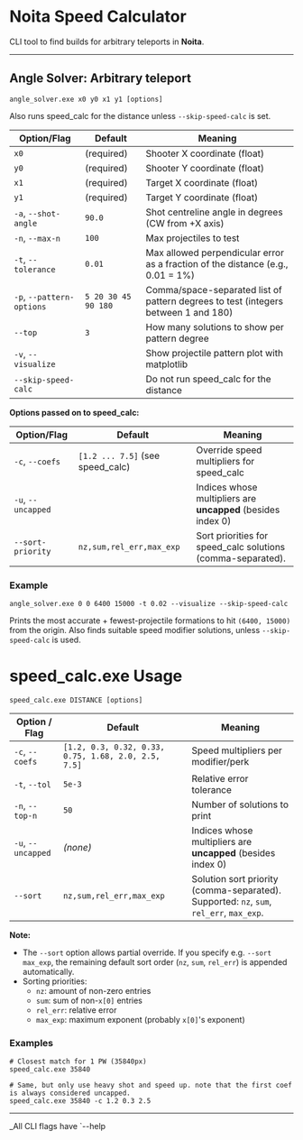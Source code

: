 # Noita Speed Calculator

CLI tool to find builds for arbitrary teleports in **Noita**.

---

## Angle Solver: Arbitrary teleport

```
angle_solver.exe x0 y0 x1 y1 [options]
```

Also runs speed\_calc for the distance unless `--skip-speed-calc` is set.

| Option/Flag               | Default             | Meaning                                                                                     |
|---------------------------| ------------------- |---------------------------------------------------------------------------------------------|
| `x0`                      | (required)          | Shooter X coordinate (float)                                                                |
| `y0`                      | (required)          | Shooter Y coordinate (float)                                                                |
| `x1`                      | (required)          | Target X coordinate (float)                                                                 |
| `y1`                      | (required)          | Target Y coordinate (float)                                                                 |
| `-a`, `--shot-angle`      | `90.0`              | Shot centreline angle in degrees (CW from +X axis)                                          |
| `-n`, `--max-n`           | `100`               | Max projectiles to test                                                                     |
| `-t`, `--tolerance`       | `0.01`              | Max allowed perpendicular error as a fraction of the distance (e.g., 0.01 = 1%)             |
| `-p`, `--pattern-options` | `5 20 30 45 90 180` | Comma/space-separated list of pattern degrees to test (integers between 1 and 180)          |
| `--top`                   | `3`                 | How many solutions to show per pattern degree                                               |
| `-v`, `--visualize`       |                     | Show projectile pattern plot with matplotlib                                                |
| `--skip-speed-calc`       |                     | Do not run speed_calc for the distance                                                      |

**Options passed on to speed_calc:**

| Option/Flag               | Default             | Meaning                                                     |
|---------------------------| ------------------- |-------------------------------------------------------------|
| `-c`, `--coefs`           | `[1.2 ... 7.5]` (see speed_calc)  | Override speed multipliers for speed_calc                   |
| `-u`, `--uncapped`        |                                   | Indices whose multipliers are **uncapped** (besides index 0)    |
| `--sort-priority`         | `nz,sum,rel_err,max_exp`           | Sort priorities for speed_calc solutions (comma-separated). |
### Example

```
angle_solver.exe 0 0 6400 15000 -t 0.02 --visualize --skip-speed-calc
```

Prints the most accurate + fewest-projectile formations to hit `(6400, 15000)` from the origin.
Also finds suitable speed modifier solutions, unless `--skip-speed-calc` is used.

# speed\_calc.exe Usage

```
speed_calc.exe DISTANCE [options]
```

| Option / Flag      | Default                                             | Meaning                                                                                 |
| ------------------ |-----------------------------------------------------|-----------------------------------------------------------------------------------------|
| `-c`, `--coefs`    | `[1.2, 0.3, 0.32, 0.33, 0.75, 1.68, 2.0, 2.5, 7.5]` | Speed multipliers per modifier/perk                                                     |
| `-t`, `--tol`      | `5e-3`                                              | Relative error tolerance                                                                |
| `-n`, `--top-n`    | `50`                                                | Number of solutions to print                                                            |
| `-u`, `--uncapped` | *(none)*                                            | Indices whose multipliers are **uncapped** (besides index 0)                            |
| `--sort`           | `nz,sum,rel_err,max_exp`                            | Solution sort priority (comma-separated). Supported: `nz`, `sum`, `rel_err`, `max_exp`. |

**Note:**

* The `--sort` option allows partial override. If you specify e.g. `--sort max_exp`, the remaining default sort order (`nz`, `sum`, `rel_err`) is appended automatically.
* Sorting priorities:
    * `nz`: amount of non-zero entries
    * `sum`: sum of non-`x[0]` entries
    * `rel_err`: relative error
    * `max_exp`: maximum exponent (probably `x[0]`'s exponent)

### Examples

```
# Closest match for 1 PW (35840px)
speed_calc.exe 35840

# Same, but only use heavy shot and speed up. note that the first coef is always considered uncapped.
speed_calc.exe 35840 -c 1.2 0.3 2.5
```

---

\_All CLI flags have \`--help
